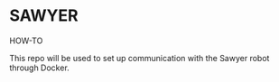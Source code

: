 # SAWYER
HOW-TO

This repo will be used to set up communication with the Sawyer robot through Docker.
